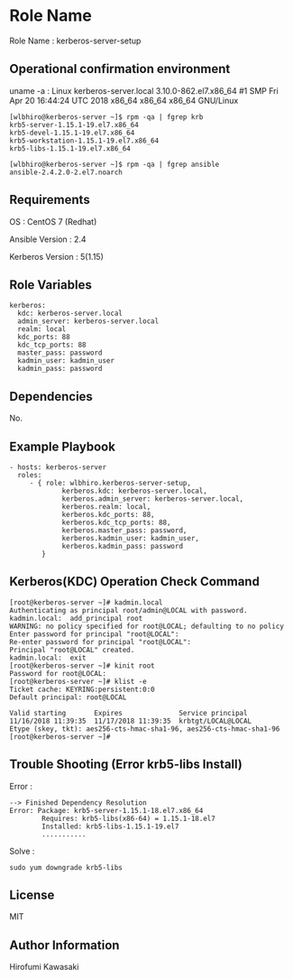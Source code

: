 Role Name
=========

Role Name : kerberos-server-setup



Operational confirmation environment
-------------------------------------

uname -a : Linux kerberos-server.local 3.10.0-862.el7.x86_64 #1 SMP Fri Apr 20 16:44:24 UTC 2018 x86_64 x86_64 x86_64 GNU/Linux

```
[wlbhiro@kerberos-server ~]$ rpm -qa | fgrep krb
krb5-server-1.15.1-19.el7.x86_64
krb5-devel-1.15.1-19.el7.x86_64
krb5-workstation-1.15.1-19.el7.x86_64
krb5-libs-1.15.1-19.el7.x86_64
```

```
[wlbhiro@kerberos-server ~]$ rpm -qa | fgrep ansible
ansible-2.4.2.0-2.el7.noarch
```

Requirements
------------

OS : CentOS 7 (Redhat)

Ansible Version : 2.4

Kerberos Version : 5(1.15)


Role Variables
--------------

```
kerberos:
  kdc: kerberos-server.local
  admin_server: kerberos-server.local
  realm: local
  kdc_ports: 88
  kdc_tcp_ports: 88
  master_pass: password
  kadmin_user: kadmin_user
  kadmin_pass: password
```

Dependencies
------------

No.

Example Playbook
----------------

    - hosts: kerberos-server
      roles:
         - { role: wlbhiro.kerberos-server-setup, 
                 kerberos.kdc: kerberos-server.local,
                 kerberos.admin_server: kerberos-server.local,
                 kerberos.realm: local,
                 kerberos.kdc_ports: 88,
                 kerberos.kdc_tcp_ports: 88,
                 kerberos.master_pass: password,
                 kerberos.kadmin_user: kadmin_user,
                 kerberos.kadmin_pass: password
            }


Kerberos(KDC) Operation Check Command
----------------------------------------

```
[root@kerberos-server ~]# kadmin.local
Authenticating as principal root/admin@LOCAL with password.
kadmin.local:  add_principal root
WARNING: no policy specified for root@LOCAL; defaulting to no policy
Enter password for principal "root@LOCAL": 
Re-enter password for principal "root@LOCAL": 
Principal "root@LOCAL" created.
kadmin.local:  exit
[root@kerberos-server ~]# kinit root
Password for root@LOCAL: 
[root@kerberos-server ~]# klist -e
Ticket cache: KEYRING:persistent:0:0
Default principal: root@LOCAL

Valid starting       Expires              Service principal
11/16/2018 11:39:35  11/17/2018 11:39:35  krbtgt/LOCAL@LOCAL
Etype (skey, tkt): aes256-cts-hmac-sha1-96, aes256-cts-hmac-sha1-96 
[root@kerberos-server ~]# 
```


Trouble Shooting (Error krb5-libs Install)
--------------------------------------------

Error : 

```
--> Finished Dependency Resolution
Error: Package: krb5-server-1.15.1-18.el7.x86_64
        Requires: krb5-libs(x86-64) = 1.15.1-18.el7
        Installed: krb5-libs-1.15.1-19.el7
        ...........
```

Solve : 

```
sudo yum downgrade krb5-libs
```

License
-------

MIT

Author Information
------------------

Hirofumi Kawasaki


